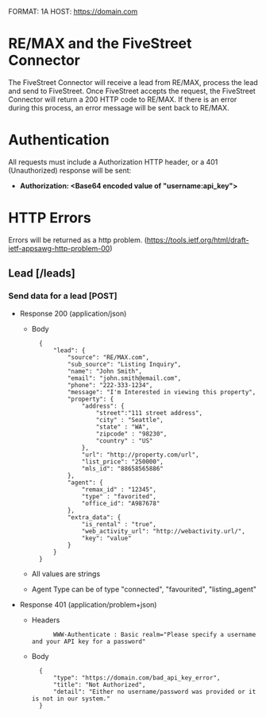 FORMAT: 1A
HOST: https://domain.com

# RE/MAX and the FiveStreet Connector

The FiveStreet Connector will receive a lead from RE/MAX, process the lead and send to FiveStreet. Once FiveStreet accepts the request, the FiveStreet Connector will return a 200 HTTP code to RE/MAX. If there is an error during this process, an error message will be sent back to RE/MAX. 

# Authentication

All requests must include a Authorization HTTP header, or a 401 (Unauthorized) response will be sent:

+ **Authorization: \<Base64 encoded value of "username:api_key"\>**

# HTTP Errors

Errors will be returned as a http problem. (https://tools.ietf.org/html/draft-ietf-appsawg-http-problem-00)

## Lead [/leads]

### Send data for a lead [POST]
+ Response 200 (application/json)

    + Body

            {
                "lead": {
                    "source": "RE/MAX.com",
                    "sub_source": "Listing Inquiry",
                    "name": "John Smith",
                    "email": "john.smith@email.com",
                    "phone": "222-333-1234",
                    "message": "I'm Interested in viewing this property",
                    "property": {
                        "address": {
                            "street":"111 street address",
                            "city" : "Seattle",
                            "state" : "WA",
                            "zipcode" : "98230",
                            "country" : "US"
                        },
                        "url": "http://property.com/url",
                        "list_price": "250000",
                        "mls_id": "88658565886"
                    },
                    "agent": {
                        "remax_id" : "12345",
                        "type" : "favorited",
                        "office_id": "A987678"
                    },
                    "extra_data": {
                        "is_rental" : "true",
                        "web_activity_url": "http://webactivity.url/",
                        "key": "value"
                    }
                }
            }
    
    + All values are strings
    + Agent Type can be of type "connected", "favourited", "listing_agent"

+ Response 401 (application/problem+json)

    + Headers

                WWW-Authenticate : Basic realm="Please specify a username and your API key for a password"

    + Body

            {
                "type": "https://domain.com/bad_api_key_error",
                "title": "Not Authorized",
                "detail": "Either no username/password was provided or it is not in our system."
            }
